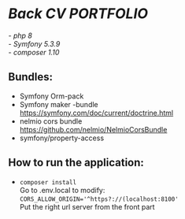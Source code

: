# *Back CV PORTFOLIO*

_- php 8_<br>
_- Symfony 5.3.9_<br>
_- composer 1.10_

## Bundles:

- Symfony Orm-pack <br>
- Symfony maker -bundle <br>
https://symfony.com/doc/current/doctrine.html
- nelmio cors bundle <br>
https://github.com/nelmio/NelmioCorsBundle
- symfony/property-access

## How to run the application:

- `composer install` <br>
Go to .env.local to modify: 
`CORS_ALLOW_ORIGIN='^https?://(localhost:8100' `<br>
Put the right url server from the front part


